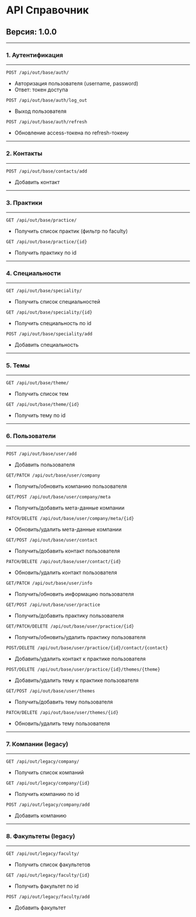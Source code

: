 # API Справочник

## Версия: 1.0.0

---
### 1. Аутентификация
---
`POST /api/out/base/auth/`
  - Авторизация пользователя (username, password)
  - Ответ: токен доступа

`POST /api/out/base/auth/log_out`
  - Выход пользователя

`POST /api/out/base/auth/refresh`
  - Обновление access-токена по refresh-токену

---
### 2. Контакты
---
`POST /api/out/base/contacts/add`
  - Добавить контакт

---
### 3. Практики
---
`GET /api/out/base/practice/`
  - Получить список практик (фильтр по faculty)

`GET /api/out/base/practice/{id}`
  - Получить практику по id

---
### 4. Специальности
---
`GET /api/out/base/speciality/`
  - Получить список специальностей

`GET /api/out/base/speciality/{id}`
  - Получить специальность по id

`POST /api/out/base/speciality/add`
  - Добавить специальность

---
### 5. Темы
---
`GET /api/out/base/theme/`
  - Получить список тем

`GET /api/out/base/theme/{id}`
  - Получить тему по id

---
### 6. Пользователи
---
`POST /api/out/base/user/add`
  - Добавить пользователя

`GET/PATCH /api/out/base/user/company`
  - Получить/обновить компанию пользователя

`GET/POST /api/out/base/user/company/meta`
  - Получить/добавить мета-данные компании

`PATCH/DELETE /api/out/base/user/company/meta/{id}`
  - Обновить/удалить мета-данные компании

`GET/POST /api/out/base/user/contact`
  - Получить/добавить контакт пользователя

`PATCH/DELETE /api/out/base/user/contact/{id}`
  - Обновить/удалить контакт пользователя

`GET/PATCH /api/out/base/user/info`
  - Получить/обновить информацию пользователя

`GET/POST /api/out/base/user/practice`
  - Получить/добавить практику пользователя

`GET/PATCH/DELETE /api/out/base/user/practice/{id}`
  - Получить/обновить/удалить практику пользователя

`POST/DELETE /api/out/base/user/practice/{id}/contact/{contact}`
  - Добавить/удалить контакт к практике пользователя

`POST/DELETE /api/out/base/user/practice/{id}/themes/{theme}`
  - Добавить/удалить тему к практике пользователя

`GET/POST /api/out/base/user/themes`
  - Получить/добавить тему пользователя

`PATCH/DELETE /api/out/base/user/themes/{id}`
  - Обновить/удалить тему пользователя

---
### 7. Компании (legacy)
---
`GET /api/out/legacy/company/`
  - Получить список компаний

`GET /api/out/legacy/company/{id}`
  - Получить компанию по id

`POST /api/out/legacy/company/add`
  - Добавить компанию

---
### 8. Факультеты (legacy)
---
`GET /api/out/legacy/faculty/`
  - Получить список факультетов

`GET /api/out/legacy/faculty/{id}`
  - Получить факультет по id

`POST /api/out/legacy/faculty/add`
  - Добавить факультет



